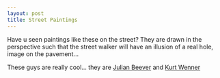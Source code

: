 ```yaml
---
layout: post
title: Street Paintings
---
```


Have u seen paintings like these on the street? They are drawn in the perspective such that the street walker will have an illusion of a real hole, image on the pavement...

These guys are really cool... they are [Julian Beever](http://en.wikipedia.org/wiki/Julian_Beever) and [Kurt Wenner](http://en.wikipedia.org/wiki/Kurt_Wenner)
